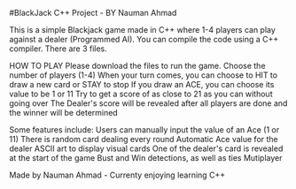 #BlackJack C++ Project - BY Nauman Ahmad

This is a simple Blackjack game made in C++ where 1-4 players can play against a dealer (Programmed AI). 
You can compile the code using a C++ compiler. There are 3 files.

HOW TO PLAY
Please download the files to run the game. 
Choose the number of players (1-4)
When your turn comes, you can choose to HIT to draw a new card or STAY to stop
If you draw an ACE, you can choose its value to be 1 or 11
Try to get a score of as close to 21 as you can without going over
The Dealer's score will be revealed after all players are done and the winner will be determined

Some features include:
Users can manually input the value of an Ace (1 or 11)
There is random card dealing every round
Automatic Ace value for the dealer
ASCII art to display visual cards
One of the dealer's card is revealed at the start of the game
Bust and Win detections, as well as ties
Mutiplayer

Made by Nauman Ahmad - Currenty enjoying learning C++
